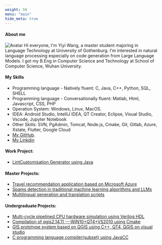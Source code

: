 ```yaml
---
weight: 50
menu: "main"
hide_meta: true
---
```


#### About me
![Avatar](https://braveoneone.github.io/me.jpeg)  Hi everyone, I'm Yiyi Wang, a master student majoring in Language Technology at University of Gothenburg. I'm interested in natural language processing especially on code generation from Large Language Models. I got my B.Eng in Computer Science and Technology at School of Computer Science, Wuhan University. 
<!-- ![Alt](#pic_center =400x400) -->
#### My Skills
* Programming language - Natively fluent: C, Java, C++, Python, SQL, SHELL
* Programming language - Conversationally fluent:  Matlab, Html, Javascript, CSS, PHP
* Operation System: Windows, Linux, MacOS.
* IDEA: Android Studio, IntelliJ IDEA, QT Creator, Eclipse, Visual Studio, Vscode, Jupyter Notebook
* Other Skills: SVN, PgAdmin, Tomcat, Node.js, Cmake, Git, Gitlab, Azure, Xstate, Flutter, Google Cloud
* [My GitHub](https://github.com/Braveoneone).
* [My Linkdin](https://www.linkedin.com/in/yiyi-wang-0551b7179/)

#### Work Project:
* [LintCustomisation Generator using Java](https://github.com/Braveoneone/LintCustomisation/tree/main)
#### Master Projects:
* [Travel recommendation application based on Microsoft Azure](https://github.com/Braveoneone/final-project-dialogue-system2/blob/main/README.md)
* [Spams detection in traditional machine learning algorithms and LLMs](https://github.com/Braveoneone/Machine-learning-for-statistical-NLP-Advanced-LT2326-LT2926/blob/main/Report%20LTR%20Yiyi%20Wang.pdf)
* [Multilingual generation and translation scripts](https://github.com/Braveoneone/computational_syntax)
#### Undergraduate Projects:
* [Multi-cycle pipelined CPU hardware simulation using Verilog HDL](https://braveoneone.github.io/cpuVHDL.pdf)
* [Compilation of qgis2.14.11 ---WIN10+QT4+VS2010 using Cmake](https://braveoneone.github.io/GIS11.pdf)
* [GIS prototype system based on QGIS using C++, QT4, QGIS on visual studio](https://braveoneone.github.io/GIS12.pdf)
* [C programming language compiler(subset) using JavaCC](https://braveoneone.github.io/javacc.pdf)
